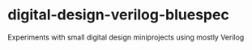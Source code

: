 # digital-design-verilog-bluespec

Experiments with small digital design miniprojects using mostly Verilog

